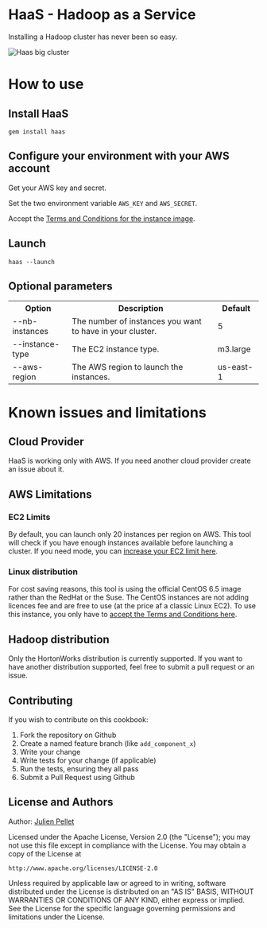 # HaaS - Hadoop as a Service

Installing a Hadoop cluster has never been so easy.

![Haas big cluster](http://i.imgur.com/RjdY089.png)

# How to use

## Install HaaS

```
gem install haas
```

## Configure your environment with your AWS account

Get your AWS key and secret.

Set the two environment variable ```AWS_KEY``` and ```AWS_SECRET```.

Accept the [Terms and Conditions for the instance image](http://aws.amazon.com/marketplace/pp?sku=eggbgx9svw4xhzs1omttdv29q).

## Launch

```
haas --launch
```

## Optional parameters

<table>
  <tr>
    <th>Option</th>
    <th>Description</th>
    <th>Default</th>
  </tr>
  <tr>
    <td>--nb-instances</td>
    <td>The number of instances you want to have in your cluster.</td>
    <td>5</td>
  </tr>
  <tr>
    <td>--instance-type</td>
    <td>The EC2 instance type.</td>
    <td>m3.large</td>
  </tr>
  <tr>
    <td>--aws-region</td>
    <td>The AWS region to launch the instances.</td>
    <td>us-east-1</td>
  </tr>
</table>

# Known issues and limitations

## Cloud Provider

HaaS is working only with AWS. If you need another cloud provider create an issue about it.

## AWS Limitations

### EC2 Limits

By default, you can launch only 20 instances per region on AWS.
This tool will check if you have enough instances available before launching a cluster.
If you need mode, you can [increase your EC2 limit here](https://aws.amazon.com/support/createCase?serviceLimitIncreaseType=ec2-instances&type=service_limit_increase).

### Linux distribution

For cost saving reasons, this tool is using the official CentOS 6.5 image rather than the RedHat or the Suse.
The CentOS instances are not adding licences fee and are free to use (at the price af a classic Linux EC2).
To use this instance, you only have to [accept the Terms and Conditions here](http://aws.amazon.com/marketplace/pp?sku=eggbgx9svw4xhzs1omttdv29q).

## Hadoop distribution

Only the HortonWorks distribution is currently supported.
If you want to have another distribution supported, feel free to submit a pull request or an issue.

Contributing
------------

If you wish to contribute on this cookbook:

1. Fork the repository on Github
2. Create a named feature branch (like `add_component_x`)
3. Write your change
4. Write tests for your change (if applicable)
5. Run the tests, ensuring they all pass
6. Submit a Pull Request using Github

License and Authors
-------------------
Author: [Julien Pellet](https://twitter.com/julienpellet)

Licensed under the Apache License, Version 2.0 (the "License");
you may not use this file except in compliance with the License.
You may obtain a copy of the License at

    http://www.apache.org/licenses/LICENSE-2.0

Unless required by applicable law or agreed to in writing, software
distributed under the License is distributed on an "AS IS" BASIS,
WITHOUT WARRANTIES OR CONDITIONS OF ANY KIND, either express or implied.
See the License for the specific language governing permissions and
limitations under the License.